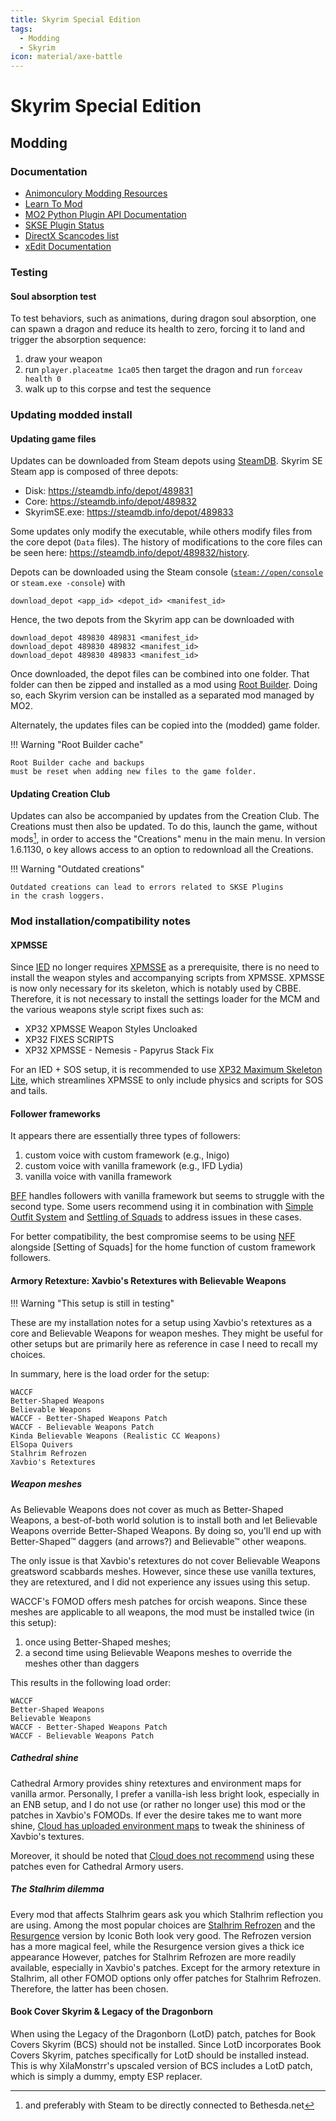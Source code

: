 ```yaml
---
title: Skyrim Special Edition
tags:
  - Modding
  - Skyrim
icon: material/axe-battle
---
```


<!-- markdownlint-disable MD046 -->

# Skyrim Special Edition

## Modding

### Documentation

<!-- editorconfig-checker-disable -->

- [Animonculory Modding Resources](https://github.com/The-Animonculory/Modding-Resources)
- [Learn To Mod](https://github.com/LivelyDismay/Learn-To-Mod)
- [MO2 Python Plugin API Documentation](https://www.modorganizer.org/python-plugins-doc/index.html)
- [SKSE Plugin Status](https://modding.wiki/en/skyrim/users/skse-plugins)
- [DirectX Scancodes list](https://wiki.nexusmods.com/index.php/DirectX_Scancodes_And_How_To_Use_Them)
- [xEdit Documentation](https://tes5edit.github.io/docs)

<!-- editorconfig-checker-enable -->

### Testing

#### Soul absorption test

To test behaviors, such as animations, during dragon soul absorption,
one can spawn a dragon and reduce its health to zero,
forcing it to land and trigger the absorption sequence:

1. draw your weapon
2. run `player.placeatme 1ca05` then target the dragon and run `forceav health 0`
3. walk up to this corpse and test the sequence

### Updating modded install

#### Updating game files

Updates can be downloaded from Steam depots using [SteamDB].
Skyrim SE Steam app is composed of three depots:

- Disk: <https://steamdb.info/depot/489831>
- Core: <https://steamdb.info/depot/489832>
- SkyrimSE.exe: <https://steamdb.info/depot/489833>

Some updates only modify the executable,
while others modify files from the core depot (`Data` files).
The history of modifications to the core files can be seen here:
<https://steamdb.info/depot/489832/history>.

Depots can be downloaded using the Steam console
([`steam://open/console`](steam://open/console) or `steam.exe -console`)
with

```console
download_depot <app_id> <depot_id> <manifest_id>
```

Hence,
the two depots from the Skyrim app can be downloaded with

```console
download_depot 489830 489831 <manifest_id>
download_depot 489830 489832 <manifest_id>
download_depot 489830 489833 <manifest_id>
```

Once downloaded,
the depot files can be combined into one folder.
That folder can then be zipped and installed as a mod using [Root Builder].
Doing so,
each Skyrim version can be installed as a separated mod managed by MO2.

Alternately,
the updates files can be copied into the (modded) game folder.

!!! Warning "Root Builder cache"

    Root Builder cache and backups
    must be reset when adding new files to the game folder.

[Root Builder]: https://kezyma.github.io/?p=rootbuilder

#### Updating Creation Club

<!-- markdownlint-disable MD033 -->

Updates can also be accompanied by updates from the Creation Club.
The Creations must then also be updated.
To do this,
launch the game, without mods[^1],
in order to access the "Creations" menu in the main menu.
In version 1.6.1130,
<kbd>o</kbd> key allows access to an option to redownload all the Creations.

!!! Warning "Outdated creations"

    Outdated creations can lead to errors related to SKSE Plugins
    in the crash loggers.

[SteamDB]: https://steamdb.info

[^1]: and preferably with Steam to be directly connected to Bethesda.net

### Mod installation/compatibility notes

#### XPMSSE

Since [IED] no longer requires [XPMSSE] as a prerequisite,
there is no need to install
the weapon styles and accompanying scripts from XPMSSE.
XPMSSE is now only necessary for its skeleton, which is notably used by CBBE.
Therefore,
it is not necessary to install the settings loader for the MCM
and the various weapons style script fixes such as:

- XP32 XPMSSE Weapon Styles Uncloaked
- XP32 FIXES SCRIPTS
- XP32 XPMSSE - Nemesis - Papyrus Stack Fix

For an IED + SOS setup,
it is recommended to use [XP32 Maximum Skeleton Lite],
which streamlines XPMSSE
to only include physics and scripts for SOS and tails.

<!-- editorconfig-checker-disable -->

[IED]: https://www.nexusmods.com/skyrimspecialedition/mods/62001
[XPMSSE]: https://www.nexusmods.com/skyrimspecialedition/mods/1988
[XP32 Maximum Skeleton Lite]: https://www.nexusmods.com/skyrimspecialedition/mods/69583

#### Follower frameworks

It appears there are essentially three types of followers:

1. custom voice with custom framework (e.g., Inigo)
2. custom voice with vanilla framework (e.g., IFD Lydia)
3. vanilla voice with vanilla framework

[BFF] handles followers with vanilla framework but seems to struggle with the second type.
Some users recommend using it in combination with [Simple Outfit System] and [Settling of Squads]
to address issues in these cases.

For better compatibility,
the best compromise seems to be using [NFF] alongside [Setting of Squads]
for the home function of custom framework followers.

[BFF]: https://www.nexusmods.com/skyrimspecialedition/mods/112076
[NFF]: ttps://www.nexusmods.com/skyrimspecialedition/mods/55653
[Simple Outfit System]: https://www.nexusmods.com/skyrimspecialedition/mods/48974
[Settling of Squads]: https://www.nexusmods.com/skyrimspecialedition/mods/125471

<!-- editorconfig-checker-enable -->

#### Armory Retexture: Xavbio's Retextures with Believable Weapons

!!! Warning "This setup is still in testing"

These are my installation notes for a setup
using Xavbio's retextures as a core
and Believable Weapons for weapon meshes.
They might be useful for other setups
but are primarily here as reference
in case I need to recall my choices.

In summary,
here is the load order for the setup:

```text
WACCF
Better-Shaped Weapons
Believable Weapons
WACCF - Better-Shaped Weapons Patch
WACCF - Believable Weapons Patch
Kinda Believable Weapons (Realistic CC Weapons)
ElSopa Quivers
Stalhrim Refrozen
Xavbio's Retextures
```

##### Weapon meshes

As Believable Weapons does not cover as much as Better-Shaped Weapons,
a best-of-both world solution is to install both
and let Believable Weapons override Better-Shaped Weapons.
By doing so,
you'll end up with Better-Shaped™ daggers (and arrows?)
and Believable™ other weapons.

The only issue is that Xavbio's retextures do not cover
Believable Weapons greatsword scabbards meshes.
However,
since these use vanilla textures,
they are retextured,
and I did not experience any issues using this setup.

WACCF's FOMOD offers mesh patches for orcish weapons.
Since these meshes are applicable to all weapons,
the mod must be installed twice (in this setup):

1. once using Better-Shaped meshes;
2. a second time using Believable Weapons meshes
   to override the meshes other than daggers

This results in the following load order:

```text
WACCF
Better-Shaped Weapons
Believable Weapons
WACCF - Better-Shaped Weapons Patch
WACCF - Believable Weapons Patch
```

##### Cathedral shine

Cathedral Armory provides shiny retextures and environment maps
for vanilla armor.
Personally, I prefer a vanilla-ish less bright look,
especially in an ENB setup,
and I do not use (or rather no longer use)
this mod or the patches in Xavbio's FOMODs.
If ever the desire takes me to want more shine,
[Cloud has uploaded environment maps][CloudXavbioTweaks]
to tweak the shininess of Xavbio's textures.

Moreover,
it should be noted that [Cloud does not recommend][CloudXavbioTweaks]
using these patches even for Cathedral Armory users.

[CloudXavbioTweaks]: https://www.nexusmods.com/skyrimspecialedition/mods/87751

##### The Stalhrim dilemma

Every mod that affects Stalhrim gears
ask you which Stalhrim reflection you are using.
Among the most popular choices are
[Stalhrim Refrozen](https://www.nexusmods.com/skyrimspecialedition/mods/41348)
and the
[Resurgence](https://www.nexusmods.com/skyrimspecialedition/mods/85604)
version by Iconic
Both look very good.
The Refrozen version has a more magical feel,
while the Resurgence version gives a thick ice appearance
However,
patches for Stalhrim Refrozen are more readily available,
especially in Xavbio's patches.
Except for the armory retexture in Stalhrim,
all other FOMOD options only offer patches for Stalhrim Refrozen.
Therefore, the latter has been chosen.

#### Book Cover Skyrim & Legacy of the Dragonborn

When using the Legacy of the Dragonborn (LotD) patch,
patches for Book Covers Skyrim (BCS) should not be installed.
Since LotD incorporates Book Covers Skyrim,
patches specifically for LotD should be installed instead.
This is why XilaMonstrr's upscaled version of BCS includes a LotD patch,
which is simply a dummy, empty ESP replacer.
